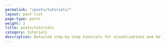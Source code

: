 ```yaml
---
permalink: "/posts/tutorials/"
layout: post-list
page-type: posts
weight: 3
title: posts/tutorials
category: tutorials
description: Detailed step-by-step tutorials for visualizations and data projects.
---
```

